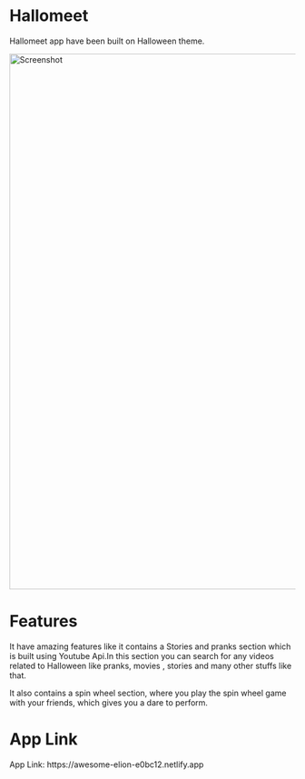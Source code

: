 <h1>Hallomeet</h1>
<p>Hallomeet app have been built on Halloween theme.</p>
<img width="944" alt="Screenshot " src="https://user-images.githubusercontent.com/87574570/139573014-84f1daea-31e1-438e-9e2e-cf47062a9f2b.png">



<h1>Features</h1>
<p>It have amazing features like it contains a Stories and pranks section which is built using Youtube Api.In this section you can search for any videos related to Halloween like pranks, movies , stories and many other stuffs like that.</p>
<P>It also contains a spin wheel section, where you play the spin wheel game with your friends, which gives you a dare to perform.</p>


<h1>App Link</h1>
App Link: https://awesome-elion-e0bc12.netlify.app
